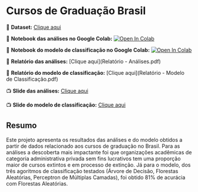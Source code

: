 # Cursos de Graduação Brasil

:game_die: **Dataset:** [Clique aqui](https://dadosabertos.mec.gov.br/indicadores-sobre-ensino-superior/item/183-cursos-de-graduacao-do-brasil)

:orange_book: **Notebook das análises no Google Colab:** [![Open In Colab](https://colab.research.google.com/assets/colab-badge.svg)](https://colab.research.google.com/drive/1yCHmQk89jnFskhuW80OsPiL4lkmY1uyh?usp=sharing)

:orange_book: **Notebook do modelo de classificação no Google Colab:** [![Open In Colab](https://colab.research.google.com/assets/colab-badge.svg)](https://colab.research.google.com/drive/1cjlIiSwz_iGcU3cjy_JEaBgSwOyiqs9g?usp=sharing)

:page_facing_up: **Relatório das análises:** [Clique aqui](Relatório - Análises.pdf)

:page_facing_up: **Relatório do modelo de classificação:** [Clique aqui](Relatório - Modelo de Classificação.pdf)

:tv: **Slide das análises:** [Clique aqui](https://www.canva.com/design/DAGIb1KG7w4/agkKoljdXxc0T6Pu4ltI2Q/edit?utm_content=DAGIb1KG7w4&utm_campaign=designshare&utm_medium=link2&utm_source=sharebutton)

:tv: **Slide do modelo de classificação:** [Clique aqui](https://www.canva.com/design/DAGIb1KG7w4/agkKoljdXxc0T6Pu4ltI2Q/edit?utm_content=DAGIb1KG7w4&utm_campaign=designshare&utm_medium=link2&utm_source=sharebutton)

## Resumo

Este projeto apresenta os resultados das análises e do modelo obtidos a partir de dados relacionado aos cursos de graduação no Brasil. Para as análises a descoberta mais impactante foi que organizações acadêmicas de categoria administrativa privada sem fins lucrativos tem uma proporção maior de cursos extintos e em processo de extinção. Já para o modelo, dos três agoritmos de classificação testados (Árvore de Decisão, Florestas Aleatórias, Perceptron de Múltiplas Camadas), foi obtido 81% de acurácia com Florestas Aleatórias.
